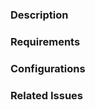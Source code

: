 <!--

Submitting a Pull Request

- Choose a meaningful title for this pull request.
- Please fill out all sections of this form. You can delete the placeholder comments.
- Pull Requests without clear information will take longer and may even be rejected.
- **Note:** Pull requests should be created from **[confirmed]** issues tracked in the issue management board.

-->

### Description

<!--

Clearly describe the submitted changes in detail. Include images where helpful. Be as thorough as possible. You can use MarkDown syntax to improve readability with bullet lists, code blocks, and so on. Preview and fix up formatting before submitting.

-->

### Requirements

<!-- Does this PR require a specific requirement? -->

### Configurations

<!-- If applicable attach Configurations ZIP and any other files needed to test this PR. -->

### Related Issues

<!-- Clearly reference the issue this PR addresses by using '#issue-number' (e.g. ' #123' ). -->

